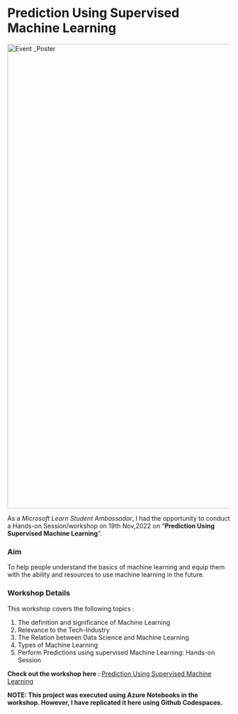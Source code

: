 # Prediction Using Supervised Machine Learning

<img width="1049" alt="Event _Poster" src="https://user-images.githubusercontent.com/103310345/203969240-7b1a2d63-27ba-46e1-918e-3d5b79b096ca.png">

As a _Microsoft Learn Student Ambassador_, I had the opportunity to conduct a Hands-on Session/workshop on 19th Nov,2022 on "**Prediction Using Supervised Machine Learning**".

### Aim

To help people understand the basics of machine learning and equip them with the ability and resources to use machine learning in the future.

### Workshop Details

This workshop covers the following topics :
1. The definition and significance of Machine Learning
2. Relevance to the Tech-Industry
3. The Relation between Data Science and Machine Learning
4. Types of Machine Learning 
5. Perform Predictions using supervised Machine Learning: Hands-on Session

**Check out the workshop here :**
<a href="https://stdntpartners.sharepoint.com/sites/MSPOpen2/_layouts/15/stream.aspx?id=%2Fsites%2FMSPOpen2%2FShared%20Documents%2FAmbassador%20Events%2FRecordings%2FPrediction%20Using%20Supervised%20Machine%20Learning%2D20221119%5F170839%2DMeeting%20Recording%2Emp4">Prediction Using Supervised Machine Learning</a>

**NOTE: This project was executed using Azure Notebooks in the workshop. However, I have replicated it here using Github Codespaces.**
